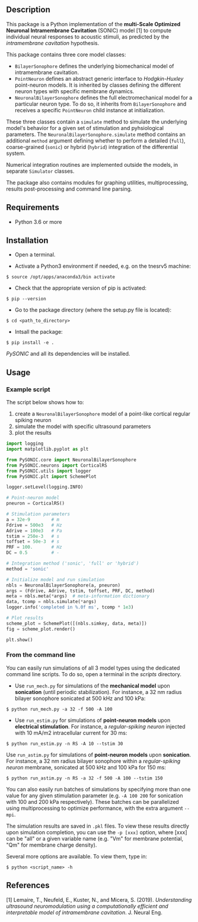 ## Description

This package is a Python implementation of the **multi-Scale Optimized Neuronal Intramembrane Cavitation** (SONIC) model [1] to compute individual neural responses to acoustic stimuli, as predicted by the *intramembrane cavitation* hypothesis.

This package contains three core model classes:
- `BilayerSonophore` defines the underlying biomechanical model of intramembrane cavitation.
- `PointNeuron` defines an abstract generic interface to *Hodgkin-Huxley* point-neuron models. It is inherited by classes defining the different neuron types with specific membrane dynamics.
- `NeuronalBilayerSonophore` defines the full electromechanical model for a particular neuron type. To do so, it inherits from `BilayerSonophore` and receives a specific `PointNeuron` child instance at initialization.

These three classes contain a `simulate` method to simulate the underlying model's behavior for a given set of stimulation and pyhsiological parameters. The `NeuronalBilayerSonophore.simulate` method contains an additional `method` argument defining whether to perform a detailed (`full`), coarse-grained (`sonic`) or hybrid (`hybrid`) integration of the differential system.

Numerical integration routines are implemented outside the models, in separate `Simulator` classes.

The package also contains modules for graphing utilities, multiprocessing, results post-processing and command line parsing.

## Requirements

- Python 3.6 or more

## Installation

- Open a terminal.

- Activate a Python3 environment if needed, e.g. on the tnesrv5 machine:

```$ source /opt/apps/anaconda3/bin activate```

- Check that the appropriate version of pip is activated:

```$ pip --version```

- Go to the package directory (where the setup.py file is located):

```$ cd <path_to_directory>```

- Intsall the package:

```$ pip install -e .```

*PySONIC* and all its dependencies will be installed.

## Usage

### Example script

The script below shows how to:
1. create a `NeuronalBilayerSonophore` model of a point-like cortical regular spiking neuron
2. simulate the model with specific ultrasound parameters
3. plot the results

```python
import logging
import matplotlib.pyplot as plt

from PySONIC.core import NeuronalBilayerSonophore
from PySONIC.neurons import CorticalRS
from PySONIC.utils import logger
from PySONIC.plt import SchemePlot

logger.setLevel(logging.INFO)

# Point-neuron model
pneuron = CorticalRS()

# Stimulation parameters
a = 32e-9        # m
Fdrive = 500e3   # Hz
Adrive = 100e3   # Pa
tstim = 250e-3   # s
toffset = 50e-3  # s
PRF = 100.       # Hz
DC = 0.5         # -

# Integration method ('sonic', 'full' or 'hybrid')
method = 'sonic'

# Initialize model and run simulation
nbls = NeuronalBilayerSonophore(a, pneuron)
args = (Fdrive, Adrive, tstim, toffset, PRF, DC, method)
meta = nbls.meta(*args)  # meta-information dictionary
data, tcomp = nbls.simulate(*args)
logger.info('completed in %.0f ms', tcomp * 1e3)

# Plot results
scheme_plot = SchemePlot([(nbls.simkey, data, meta)])
fig = scheme_plot.render()

plt.show()
```

### From the command line

You can easily run simulations of all 3 model types using the dedicated command line scripts. To do so, open a terminal in the *scripts* directory.

- Use `run_mech.py` for simulations of the **mechanical model** upon **sonication** (until periodic stabilization). For instance, a 32 nm radius bilayer sonophore sonicated at 500 kHz and 100 kPa:

```$ python run_mech.py -a 32 -f 500 -A 100```

- Use `run_estim.py` for simulations of **point-neuron models** upon **electrical stimulation**. For instance, a *regular-spiking neuron* injected with 10 mA/m2 intracellular current for 30 ms:

```$ python run_estim.py -n RS -A 10 --tstim 30```

Use `run_astim.py` for simulations of **point-neuron models** upon **sonication**. For instance, a 32 nm radius bilayer sonophore within a *regular-spiking neuron* membrane, sonicated at 500 kHz and 100 kPa for 150 ms:

```$ python run_astim.py -n RS -a 32 -f 500 -A 100 --tstim 150```

You can also easily run batches of simulations by specifying more than one value for any given stimulation parameter (e.g. `-A 100 200` for sonication with 100 and 200 kPa respectively). These batches can be parallelized using multiprocessing to optimize performance, with the extra argument `--mpi`.

The simulation results are saved in `.pkl` files. To view these results directly upon simulation completion, you can use the `-p [xxx]` option, where [xxx] can be "all" or a given variable name (e.g. "Vm" for membrane potential, "Qm" for membrane charge density).

Several more options are available. To view them, type in:

```$ python <script_name> -h```


## References

[1] Lemaire, T., Neufeld, E., Kuster, N., and Micera, S. (2019). *Understanding ultrasound neuromodulation using a computationally efficient and interpretable model of intramembrane cavitation*. J. Neural Eng.
